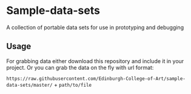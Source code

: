 # Sample-data-sets

A collection of portable data sets for use in prototyping and debugging

## Usage

For grabbing data either download this repository and include it in your project. Or you can grab the data on the fly with url format:

`https://raw.githubusercontent.com/Edinburgh-College-of-Art/sample-data-sets/master/` + `path/to/file`
